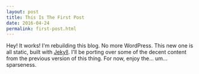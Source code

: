 ```yaml
---
layout: post
title: This Is The First Post
date: 2016-04-24
permalink: first-post.html
---
```


Hey! It works! I'm rebuilding this blog. No more WordPress. This new one is all static, built with
[Jekyll](https://jekyllrb.com/). I'll be porting over some of the decent content from the previous
version of this thing. For now, enjoy the... um... sparseness.
